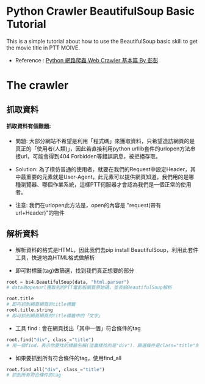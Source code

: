 # Python Crawler BeautifulSoup Basic Tutorial

This is a simple tutorial about how to use the BeautifulSoup basic skill to get the movie title in PTT MOIVE.

- Reference : [Python 網路爬蟲 Web Crawler 基本篇 By 彭彭](https://www.youtube.com/watch?v=9Z9xKWfNo7k)

# The crawler

抓取資料
---

#### 抓取資料有個難題:
- 問題: 大部分網站不希望是利用「程式碼」來獲取資料，只希望造訪網頁的是真正的「使用者(人類)」，因此若直接利用python urllib套件的urlopen方法串接url，可能會得到404 Forbidden等錯誤訊息，被拒絕存取。

- Solution: 為了模仿普通的使用者，就要在我們的Request中設定Header，其中最重要的元素就是User-Agent，此元素可以提供網頁知道，我們用的是哪種瀏覽器、哪個作業系統，這樣PTT伺服器才會認為我們是一個正常的使用者。

- 注意: 我們在urlopen此方法是，open的內容是 "request(帶有url+Header)"的物件

解析資料
---
- 解析資料的格式是HTML，因此我們去pip install BeautifulSoup，利用此套件工具，快速地為HTML格式做解析

- 即可對標籤(tag)做篩選，找到我們真正想要的部分


```python
root = bs4.BeautifulSoup(data, "html.parser")
# data為openurl獲取到的PTT電影版網頁原始碼，並丟給BeautifulSoup解析
```

```python
root.title
# 即可抓到網頁網頁的title標籤
root.title.string
# 即可抓到網頁網頁的title標籤中的「文字」
```

- 工具 find : 會在網頁找出「其中一個」符合條件的tag

```python
root.find("div", class_="title")
# 用一個find，表示你要找的標籤名稱(這裏樣找的是"div")，篩選條件是class="title"的標籤
```

- 如果要抓到所有符合條件的tag，使用find_all

```python
root.find_all("div", class_="title")
# 抓到所有符合條件的tag
```
